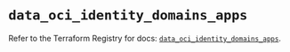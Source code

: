 # `data_oci_identity_domains_apps`

Refer to the Terraform Registry for docs: [`data_oci_identity_domains_apps`](https://registry.terraform.io/providers/oracle/oci/7.19.0/docs/data-sources/identity_domains_apps).
